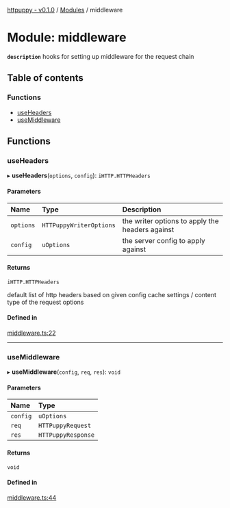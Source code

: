 [httpuppy - v0.1.0](../README.md) / [Modules](../modules.md) / middleware

# Module: middleware

**`description`** hooks for setting up middleware for the request chain

## Table of contents

### Functions

- [useHeaders](middleware.md#useheaders)
- [useMiddleware](middleware.md#usemiddleware)

## Functions

### useHeaders

▸ **useHeaders**(`options`, `config`): `iHTTP.HTTPHeaders`

#### Parameters

| Name | Type | Description |
| :------ | :------ | :------ |
| `options` | `HTTPuppyWriterOptions` | the writer options to apply the headers against |
| `config` | `uOptions` | the server config to apply against |

#### Returns

`iHTTP.HTTPHeaders`

default list of http headers based on given config cache settings / content type of the request options

#### Defined in

[middleware.ts:22](https://github.com/abschill/httpuppy/blob/3c91a72/src/middleware.ts#L22)

___

### useMiddleware

▸ **useMiddleware**(`config`, `req`, `res`): `void`

#### Parameters

| Name | Type |
| :------ | :------ |
| `config` | `uOptions` |
| `req` | `HTTPuppyRequest` |
| `res` | `HTTPuppyResponse` |

#### Returns

`void`

#### Defined in

[middleware.ts:44](https://github.com/abschill/httpuppy/blob/3c91a72/src/middleware.ts#L44)
